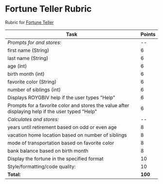 # Fortune Teller Rubric

Rubric for [Fortune Teller](./README.md)

|Task|Points|
|----|------|
|*Prompts for and stores:*|--|
|first name (String)|6|
|last name (String)|6|
|age (int)|6|
|birth month (int)|6|
|favorite color (String)|6|
|number of siblings (int)|6|
|Displays ROYGBIV help if the user types "Help"|6|
|Prompts for a favorite color and stores the value after displaying help if the user typed "Help"|6|
|*Calculates and stores:*|--|
|years until retirement based on odd or even age|8|
|vacation home location based on number of siblings|8|
|mode of transportation based on favorite color|8|
|bank balance based on birth month|8|
|Display the fortune in the specified format|10|
|Style/formatting/code quality:|10|
|**Total:**|**100**|
